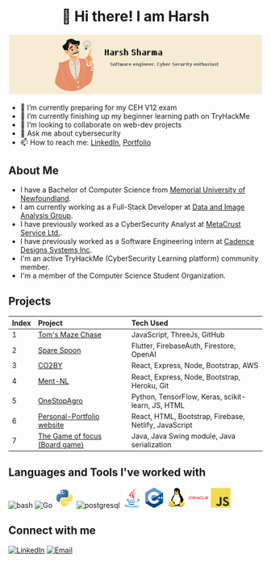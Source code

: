 <h1 align="center"> 👋  Hi there! I am Harsh </h1>

<img src="./images/Harsh Sharma.svg" alt="Harsh Sharma banner">

- 🔭 I’m currently preparing for my CEH V12 exam
- 🌱 I’m currently finishing up my beginner learning path on TryHackMe
- 👯 I’m looking to collaborate on web-dev projects
- 💬 Ask me about cybersecurity
- 📫 How to reach me: [LinkedIn](https://www.linkedin.com/in/king-knight-harsh/), [Portfolio](https://hsharma.info/)

## About Me

- I have a Bachelor of Computer Science from [Memorial University of Newfoundland](https://mun.ca/).
- I am currently working as a Full-Stack Developer at [Data and Image Analysis Group](https://diaglab.cs.mun.ca/).
- I have previously worked as a CyberSecurity Analyst at [MetaCrust Service Ltd.](https://www.metacrust.ca/).
- I have previously worked as a Software Engineering intern at [Cadence Designs Systems Inc](https://www.cadence.com/en_US/home.html).
- I'm an active TryHackMe (CyberSecurity Learning platform) community member.
- I'm a member of the Computer Science Student Organization.

## Projects

| Index | Project                                                                       | Tech Used                                             |
| :---- | :---------------------------------------------------------------------------- | :---------------------------------------------------- |
| 1     | [Tom's Maze Chase](https://project.hsharma.info/)                             | JavaScript, ThreeJs, GitHub                           |
| 2     | [Spare Spoon](https://youtube.com/watch?v=11lew5w7Lvs)                        | Flutter, FirebaseAuth, Firestore, OpenAI              |
| 3     | [CO2BY](https://devpost.com/software/co2by)                                   | React, Express, Node, Bootstrap, AWS                  |
| 4     | [Ment-NL](https://projectone.hsharma.info)                                    | React, Express, Node, Bootstrap, Heroku, Git          |
| 5     | [OneStopAgro](https://devpost.com/software/one-stop-agro)                     | Python, TensorFlow, Keras, scikit-learn, JS, HTML     |
| 6     | [Personal-Portfolio website](https://hsharma.info)                            | React, HTML, Bootstrap, Firebase, Netlify, JavaScript |
| 7     | [The Game of focus (Board game)](https://www.youtube.com/watch?v=5F1bvY3h36s) | Java, Java Swing module, Java serialization           |

## Languages and Tools I've worked with

<div style="text-align: left;">
  <img src="https://skorpil.cz/sites/default/files/2022-01/1200px-Bash_Logo_Colored.svg_.png" alt="bash" width="40" height="40" />
  <img src="https://go.dev/images/go-logo-white.svg" alt="Go" width="40" height="40" />
  <img src="https://raw.githubusercontent.com/devicons/devicon/master/icons/python/python-original.svg" alt="python" width="40" height="40" />
  <img src="https://www.postgresql.org/media/img/about/press/elephant.png" alt="postgresql" width="40" height="40" />
  <img src="https://raw.githubusercontent.com/devicons/devicon/master/icons/java/java-original.svg" alt="java" width="40" height="40" />
  <img src="https://raw.githubusercontent.com/devicons/devicon/master/icons/cplusplus/cplusplus-original.svg" alt="cplusplus" width="40" height="40" />
  <img src="https://raw.githubusercontent.com/devicons/devicon/master/icons/linux/linux-original.svg" alt="linux" width="40" height="40" />
  <img src="https://raw.githubusercontent.com/devicons/devicon/master/icons/oracle/oracle-original.svg" alt="oracle" width="40" height="40" />
  <img src="https://raw.githubusercontent.com/devicons/devicon/master/icons/javascript/javascript-original.svg" alt="javascript" width="40" height="40" />
</div>

## Connect with me

<div style="text-align: left;">
  <a href="https://www.linkedin.com/in/king-knight-harsh/"><img src="https://raw.githubusercontent.com/rahuldkjain/github-profile-readme-generator/master/src/images/icons/Social/linked-in-alt.svg" alt="LinkedIn" width="40" height="40" /></a>
  <a href="mailto:hsharma@mun.ca"><img src="https://cdn.iconscout.com/icon/free/png-256/mail-2844876-2365225.png" alt="Email" width="40" height="40" /></a>
</div>

